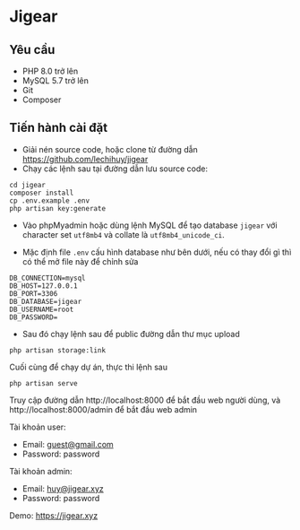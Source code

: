 # Jigear

## Yêu cầu
- PHP 8.0 trở lên
- MySQL 5.7 trở lên
- Git
- Composer

## Tiến hành cài đặt
- Giải nén source code, hoặc clone từ đường dẫn https://github.com/lechihuy/jigear
- Chạy các lệnh sau tại đường dẫn lưu source code:
```
cd jigear
composer install
cp .env.example .env
php artisan key:generate
```

- Vào phpMyadmin hoặc dùng lệnh MySQL để tạo database `jigear` với character set `utf8mb4` và collate là `utf8mb4_unicode_ci`.  

- Mặc định  file `.env` cấu hình database như bên dưới, nếu có thay đổi gì thì có thể mở file này để chỉnh sửa
```
DB_CONNECTION=mysql
DB_HOST=127.0.0.1
DB_PORT=3306
DB_DATABASE=jigear
DB_USERNAME=root
DB_PASSWORD=
```

- Sau đó chạy lệnh sau để public đường dẫn thư mục upload
```
php artisan storage:link
```

Cuối cùng để chạy dự án, thực thi lệnh sau
```
php artisan serve
```

Truy cập đường dẫn http://localhost:8000 để bắt đầu web người dùng, và http://localhost:8000/admin để bắt đầu web admin

Tài khoản user:
- Email: guest@gmail.com
- Password: password

Tài khoản admin:
- Email: huy@jigear.xyz
- Password: password

Demo: https://jigear.xyz